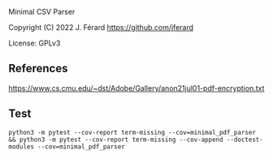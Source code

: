 Minimal CSV Parser

Copyright (C) 2022 J. Férard <https://github.com/jferard>

License: GPLv3


## References
https://www.cs.cmu.edu/~dst/Adobe/Gallery/anon21jul01-pdf-encryption.txt

## Test
```
python3 -m pytest --cov-report term-missing --cov=minimal_pdf_parser && python3 -m pytest --cov-report term-missing --cov-append --doctest-modules --cov=minimal_pdf_parser
```
